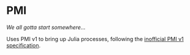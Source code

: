 # PMI
*We all gotta start somewhere...*

Uses PMI v1 to bring up Julia processes, following the [inofficial PMI v1 specification](https://flux-framework.readthedocs.io/projects/flux-rfc/en/latest/spec_13.html).


